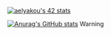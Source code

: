[![aelyakou's 42 stats](https://badge.mediaplus.ma/greenbinary/aelyakou)](https://github.com/oakoudad/badge42)

[![Anurag's GitHub stats](https://github-readme-stats.vercel.app/api?username=EldritchGriffin)](https://github.com/anuraghazra/github-readme-stats)
Warning
